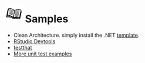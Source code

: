 # ![](https://github.com/MohammadAsgharian/Learn-Resource/blob/main/images/book-99-48.png) Samples

- Clean Architecture. simply install the .NET [template](https://github.com/jasontaylordev/CleanArchitecture).
- [RStudio Devtools][1]
- [testthat][2]
- [More unit test examples][3]

[1]: https://stackoverflow.com/users/214446/mb21
[2]: https://github.com/hadley/testthat
[3]: http://r-pkgs.had.co.nz/tests.html
